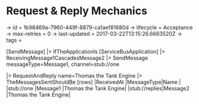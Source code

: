# Request & Reply Mechanics

-> id = 1b98469a-7960-449f-8879-ca1aef81680d
-> lifecycle = Acceptance
-> max-retries = 0
-> last-updated = 2017-03-22T13:15:26.6663520Z
-> tags = 

[SendMessage]
|> IfTheApplicationIs
    [ServiceBusApplication]
    |> ReceivingMessage1CascadesMessage2
    |> SendMessage messageType=Message1, channel=stub://one

|> RequestAndReply name=Thomas the Tank Engine
|> TheMessagesSentShouldBe
    [rows]
    |ReceivedAt    |MessageType|Name                  |
    |stub://one    |Message1   |Thomas the Tank Engine|
    |stub://replies|Message2   |Thomas the Tank Engine|

~~~

